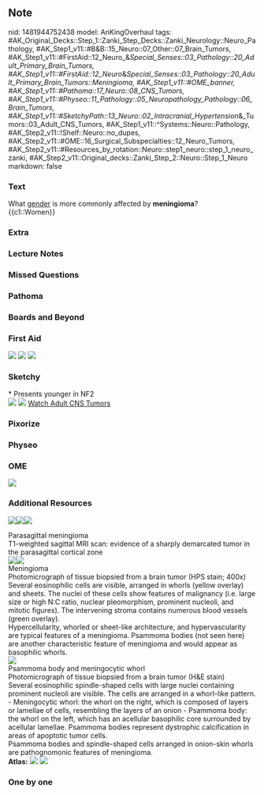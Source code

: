 ## Note
nid: 1481944752438
model: AnKingOverhaul
tags: #AK_Original_Decks::Step_1::Zanki_Step_Decks::Zanki_Neurology::Neuro_Pathology, #AK_Step1_v11::#B&B::15_Neuro::07_Other::07_Brain_Tumors, #AK_Step1_v11::#FirstAid::12_Neuro_&_Special_Senses::03_Pathology::20_Adult_Primary_Brain_Tumors, #AK_Step1_v11::#FirstAid::12_Neuro_&_Special_Senses::03_Pathology::20_Adult_Primary_Brain_Tumors::Meningioma, #AK_Step1_v11::#OME_banner, #AK_Step1_v11::#Pathoma::17_Neuro::08_CNS_Tumors, #AK_Step1_v11::#Physeo::11_Pathology::05_Neuropathology_Pathology::06_Brain_Tumors, #AK_Step1_v11::#SketchyPath::13_Neuro::02_Intracranial_Hypertension_&_Tumors::03_Adult_CNS_Tumors, #AK_Step1_v11::^Systems::Neuro::Pathology, #AK_Step2_v11::!Shelf::Neuro::no_dupes, #AK_Step2_v11::#OME::16_Surgical_Subspecialties::12_Neuro_Tumors, #AK_Step2_v11::#Resources_by_rotation::Neuro::step1_neuro::step_1_neuro_zanki, #AK_Step2_v11::Original_decks::Zanki_Step_2::Neuro::Step_1_Neuro
markdown: false

### Text
<div>
  What <u>gender</u> is more commonly affected by
  <b>meningioma</b>?
</div>
<div>
  {{c1::Women}}
</div>

### Extra


### Lecture Notes


### Missed Questions


### Pathoma


### Boards and Beyond


### First Aid
<img src="tmpaFQ72v.png"> <img src="tmplflI5l.png"> <img src=
"tmp62HqRa.png">

### Sketchy
<div>
  * Presents younger in NF2
</div><img src=
"Meningiomas%20MC%20females%20aged%2040-60_1566160514431.jpg">
<img src="tmpFsC1UP_1566160514431.png"> <a href=
"https://dashboard.sketchy.com/study/medical/courses/medical-pathophysiology/units/medical-pathophysiology-neuro/videos/medical-pathophysiology-neuro-intracranial-hypertension-and-tumors-adult-cns-tumors?utm_source=anki&utm_medium=partnership&utm_campaign=february_update&utm_content=medical">
Watch Adult CNS Tumors</a>

### Pixorize


### Physeo


### OME
<div class="ome-widget">
  <a href="https://onlinemeded.org?ref=anki"><img src=
  "_OME_AnkiFlashcards_General_4.png"></a>
</div>

### Additional Resources
<img src="big_517be8d485737.jpg" class="resizer"><img src=
"517be8d485737.jpg" class="resizer"><img src="517be8d51c757.jpg"
class="resizer">
<div>
  <div>
    <div>
      Parasagittal meningioma
    </div>
  </div>
  <div>
    <div>
      <div>
        T1-weighted sagittal MRI scan: evidence of a sharply
        demarcated tumor in the parasagittal cortical zone
      </div>
    </div>
  </div>
</div>
<div><img src="big_59ef8f881aca5.jpg" class="resizer"><img src=
"59ef8f881aca5.jpg" class="resizer"></div>
<div>
  <div>
    <div>
      Meningioma
    </div>
  </div>
  <div>
    <div>
      <div>
        Photomicrograph of tissue biopsied from a brain tumor (HPS
        stain; 400x)
      </div>
      <div>
        Several eosinophilic cells are visible, arranged in whorls
        (yellow overlay) and sheets. The nuclei of these cells show
        features of malignancy (i.e. large size or high N:C ratio,
        nuclear pleomorphism, prominent nucleoli, and mitotic
        figures). The intervening stroma contains numerous blood
        vessels (green overlay).
      </div>
      <div>
        Hypercellularity, whorled or sheet-like architecture, and
        hypervascularity are typical features of a meningioma.
        Psammoma bodies (not seen here) are another characteristic
        feature of meningioma and would appear as basophilic
        whorls.
      </div>
    </div>
  </div>
</div>
<div><img src="big_509eed84afbcc.jpg" class="resizer"></div>
<div>
  <div>
    <div>
      Psammoma body and meningocytic whorl
    </div>
  </div>
  <div>
    <div>
      <div>
        Photomicrograph of tissue biopsied from a brain tumor
        (H&E stain)
      </div>
      <div>
        Several eosinophilic spindle-shaped cells with large nuclei
        containing prominent nucleoli are visible. The cells are
        arranged in a whorl-like pattern. - Meningocytic whorl: the
        whorl on the right, which is composed of layers or lamellae
        of cells, resembling the layers of an onion - Psammoma
        body: the whorl on the left, which has an acellular
        basophilic core surrounded by acellular lamellae. Psammoma
        bodies represent dystrophic calcification in areas of
        apoptotic tumor cells.
      </div>
      <div>
        Psammoma bodies and spindle-shaped cells arranged in
        onion-skin whorls are pathognomonic features of meningioma.
      </div>
    </div>
  </div>
</div><b>Atlas:</b> <img src="tmpGBtQwB.png" class="resizer">
<img src="tmpBddgSY.png" class="resizer">

### One by one

